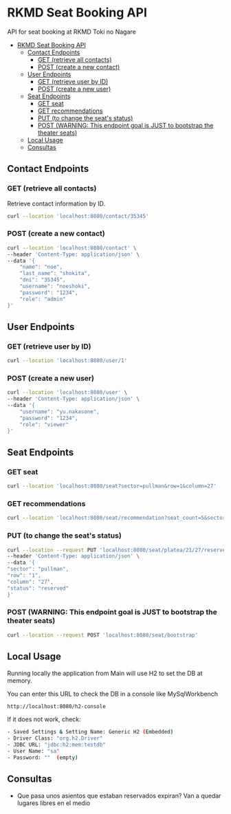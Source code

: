 # RKMD Seat Booking API

API for seat booking at RKMD Toki no Nagare

- [RKMD Seat Booking API](#rkmd-seat-booking-api)
  - [Contact Endpoints](#contact-endpoints)
    - [GET (retrieve all contacts)](#get-retrieve-all-contacts)
    - [POST (create a new contact)](#post-create-a-new-contact)
  - [User Endpoints](#user-endpoints)
    - [GET (retrieve user by ID)](#get-retrieve-user-by-id)
    - [POST (create a new user)](#post-create-a-new-user)
  - [Seat Endpoints](#seat-endpoints)
    - [GET seat](#get-seat)
    - [GET recommendations](#get-recommendations)
    - [PUT (to change the seat's status)](#put-to-change-the-seats-status)
    - [POST (WARNING: This endpoint goal is JUST to bootstrap the theater seats)](#post-warning-this-endpoint-goal-is-just-to-bootstrap-the-theater-seats)
  - [Local Usage](#local-usage)
  - [Consultas](#consultas)

## Contact Endpoints

### GET (retrieve all contacts)

Retrieve contact information by ID.

```bash
curl --location 'localhost:8080/contact/35345'
```

### POST (create a new contact)

```bash
curl --location 'localhost:8080/contact' \
--header 'Content-Type: application/json' \
--data '{
    "name": "noe",
    "last_name": "shokita",
    "dni": "35345",
    "username": "noeshoki",
    "password": "1234",
    "role": "admin"
}'
```

## User Endpoints

### GET (retrieve user by ID)

```bash
curl --location 'localhost:8080/user/1'
```

### POST (create a new user)

```bash
curl --location 'localhost:8080/user' \
--header 'Content-Type: application/json' \
--data '{
    "username": "yu.nakasone",
    "password": "1234",
    "role": "viewer"
}'
```

## Seat Endpoints

### GET seat

```bash
curl --location 'localhost:8080/seat?sector=pullman&row=1&column=27'
```

### GET recommendations

```bash
curl --location 'localhost:8080/seat/recommendation?seat_count=5&sector=platea&row=20'
```

### PUT (to change the seat's status)

```bash
curl --location --request PUT 'localhost:8080/seat/platea/21/27/reserved' \
--header 'Content-Type: application/json' \
--data '{
"sector": "pullman",
"row": "1",
"column": "27",
"status": "reserved"
}'
```

### POST (WARNING: This endpoint goal is JUST to bootstrap the theater seats)

```bash
curl --location --request POST 'localhost:8080/seat/bootstrap'
```

## Local Usage

Running locally the application from Main will use H2 to set the DB at memory.

You can enter this URL to check the DB in a console like MySqlWorkbench

```bash
http://localhost:8080/h2-console
```

If it does not work, check:

```bash
- Saved Settings & Setting Name: Generic H2 (Embedded)
- Driver Class: "org.h2.Driver"
- JDBC URL: "jdbc:h2:mem:testdb"
- User Name: "sa"
- Password: ""  (empty)
```

## Consultas

- Que pasa unos asientos que estaban reservados expiran? Van a quedar lugares libres en el medio
